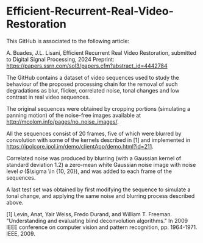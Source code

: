 # Efficient-Recurrent-Real-Video-Restoration

This GitHub is associated to the following article:

A. Buades, J.L. Lisani, Efficient Recurrent Real Video Restoration, submitted to Digital Signal Processing, 2024
Preprint: https://papers.ssrn.com/sol3/papers.cfm?abstract_id=4442784

The GitHub contains a dataset of video sequences used to study the behaviour of the proposed processing chain for the removal of such degradations as blur, flicker, correlated noise, tonal changes and low contrast in real video sequences.

The original sequences were obtained by cropping portions (simulating a panning motion) of the noise-free images available at http://mcolom.info/pages/no_noise_images/.

All the sequences consist of 20 frames, five of which were blurred by convolution with some of the kernels described in [1] and implemented in https://ipolcore.ipol.im/demo/clientApp/demo.html?id=211. 

Correlated noise was produced by blurring (with a Gaussian kernel of standard deviation 1.2) a zero-mean white Gaussian noise image with noise level $\sigma$ ($\sigma \in \{10, 20\}), and was added to each frame of the sequences. 

A last test set was obtained by first modifying the sequence to simulate a tonal change, and applying the same noise and blurring process described above.

[1] Levin, Anat, Yair Weiss, Fredo Durand, and William T. Freeman. "Understanding and evaluating blind deconvolution algorithms." In 2009 IEEE conference on computer vision and pattern recognition, pp. 1964-1971. IEEE, 2009.

